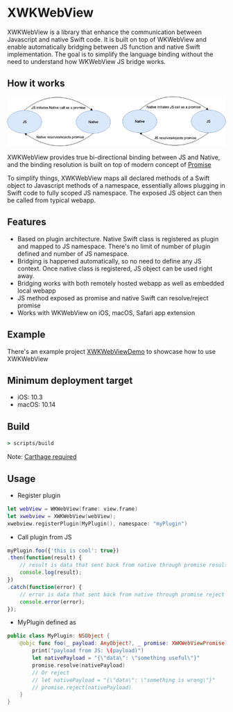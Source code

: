 # XWKWebView

XWKWebView is a library that enhance the communication between Javascript and native Swift code. It is built on top of WKWebView and enable automatically bridging between JS function and native Swift implementation. The goal is to simplify the language binding without the need to understand how WKWebView JS bridge works.

## How it works

![XWKWebView](docs/XWKWebView.png?raw=true "XWKWebView")

XWKWebView provides true bi-directional binding between JS and Native, and the binding resolution is built on top of modern concept of [Promise](https://developer.mozilla.org/en-US/docs/Web/JavaScript/Reference/Global_Objects/Promise)

To simplify things, XWKWebView maps all declared methods of a Swift object to Javascript methods of a namespace, essentially allows plugging in Swift code to fully scoped JS namespace. The exposed JS object can then be called from typical webapp.

## Features

- Based on plugin architecture. Native Swift class is registered as plugin and mapped to JS namespace. There's no limit of number of plugin defined and number of JS namespace.
- Bridging is happened automatically, so no need to define any JS context. Once native class is registered, JS object can be used right away.
- Bridging works with both remotely hosted webapp as well as embedded local webapp
- JS method exposed as promise and native Swift can resolve/reject promise
- Works with WKWebView on iOS, macOS, Safari app extension

## Example

There's an example project [XWKWebViewDemo](https://github.com/phongnlu/XWKWebViewDemo) to showcase how to use XWKWebView

## Minimum deployment target

- iOS: 10.3
- macOS: 10.14

## Build

```cmd
> scripts/build
```

Note: [Carthage required](https://github.com/Carthage/Carthage)

## Usage

- Register plugin 

```swift
let webView = WKWebView(frame: view.frame)
let xwebview = XWKWebView(webView);
xwebview.registerPlugin(MyPlugin(), namespace: "myPlugin")
```

- Call plugin from JS

```javascript
myPlugin.foo({'this is cool': true})
.then(function(result) {
    // result is data that sent back from native through promise result
    console.log(result);
})
.catch(function(error) {
    // error is data that sent back from native through promise reject
    console.error(error);
});
```

- MyPlugin defined as

```swift
public class MyPlugin: NSObject {
    @objc func foo(_ payload: AnyObject?, _ promise: XWKWebViewPromise) {
        print("payload from JS: \(payload)")
        let nativePayload = "{\"data\": \"something useful\"}"
        promise.resolve(nativePayload)
        // Or reject
        // let nativePayload = "{\"data\": \"something is wrong\"}"
        // promise.reject(nativePayload)
    }
}
```